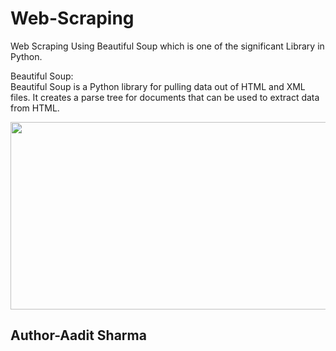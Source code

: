 # Web-Scraping
Web Scraping Using Beautiful Soup which is one of the significant Library in Python.
<br/>
<p>
  Beautiful Soup:<br/>
  Beautiful Soup is a Python library for pulling data out of HTML and XML files. It creates a parse tree for documents that can be used to extract data from HTML.
</p>
<img src="https://th.bing.com/th/id/OIP.2-2SpFRCHkcQargUjlzMzQHaBO?rs=1&pid=ImgDetMain" align='center' width=700 height=300>
<br/>
<h2>Author-Aadit Sharma</h2>
